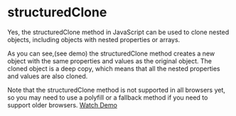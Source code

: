 # structuredClone
Yes, the structuredClone method in JavaScript can be used to clone nested objects, including objects with nested properties or arrays.

As you can see,(see demo) the structuredClone method creates a new object with the same properties and values as the original object. The cloned object is a deep copy, which means that all the nested properties and values are also cloned.

Note that the structuredClone method is not supported in all browsers yet, so you may need to use a polyfill or a fallback method if you need to support older browsers.
[Watch Demo](https://stackblitz.com/edit/js-edzb97?file=index.js) 
